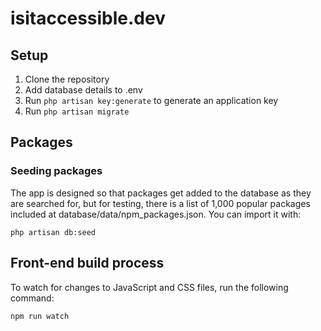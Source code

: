 # isitaccessible.dev

## Setup

1. Clone the repository
1. Add database details to .env
1. Run `php artisan key:generate` to generate an application key
1. Run `php artisan migrate`

## Packages

### Seeding packages

The app is designed so that packages get added to the database as they are searched for, but for testing, there is a list of 1,000 popular packages included at database/data/npm_packages.json. You can import it with:

```
php artisan db:seed
```

## Front-end build process

To watch for changes to JavaScript and CSS files, run the following command:

```
npm run watch
```
